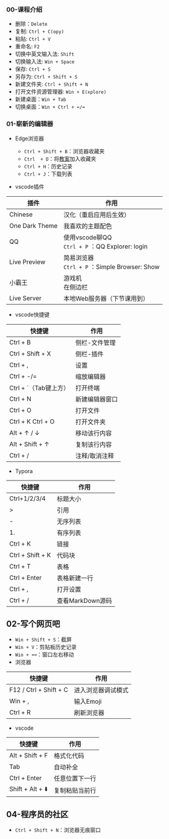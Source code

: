 ### 00-课程介绍

- 删除：`Delete`
- 复制: `Ctrl + C(opy)`
- 粘贴: `Ctrl + V`
- 重命名: `F2`
- 切换中英文输入法: `Shift`
- 切换输入法: `Win + Space`
- 保存: `Ctrl + S`
- 另存为: `Ctrl + Shift + S`
- 新建文件夹: `Ctrl + Shift + N`
- 打开文件资源管理器: `Win + E(xplore)`
- 新建桌面：`Win + Tab`
- 切换桌面：`Win + Ctrl + ⬅️/➡️`

### 01-崭新的编辑器

- Edge浏览器
  - `Ctrl + Shift + B`：浏览器收藏夹
  - `Ctrl  + D`：将[教案](https://share.fzf404.top)加入收藏夹 
  - `Ctrl + H`：历史记录
  - `Ctrl + J`：下载列表

- vscode插件

| 插件           | 作用                                                |
| -------------- | --------------------------------------------------- |
| Chinese        | 汉化（重启应用后生效）                              |
| One Dark Theme | 我喜欢的主题配色                                    |
| QQ             | 使用vscode聊QQ<br />`Ctrl + P` ：QQ Explorer: login |
| Live Preview   | 简易浏览器<br />`Ctrl + P` ：Simple Browser: Show   |
| 小霸王         | 游戏机<br />在侧边栏                                |
| Live Server    | 本地Web服务器（下节课用到）                         |

- vscode快捷键

| 快捷键               | 作用          |
| -------------------- | ------------- |
| Ctrl + B             | 侧栏-文件管理 |
| Ctrl + Shift + X     | 侧栏-插件     |
| Ctrl + ,             | 设置          |
| Ctrl + -/= | 缩放编辑器 |
| Ctrl + `（Tab键上方） | 打开终端      |
| Ctrl + N | 新建编辑器窗口 |
| Ctrl + O | 打开文件 |
| Ctrl + K Ctrl + O    | 打开文件夹    |
| Alt + ↑ / ↓        | 移动该行内容  |
| Alt + Shift + ↑     | 复制该行内容  |
| Ctrl + /             | 注释/取消注释 |

- Typora

| 快捷键           | 作用             |
| ---------------- | ---------------- |
| Ctrl+1/2/3/4     | 标题大小         |
| >                | 引用             |
| -                | 无序列表         |
| 1.               | 有序列表         |
| Ctrl + K         | 链接             |
| Ctrl + Shift + K | 代码块           |
| Ctrl + T         | 表格             |
| Ctrl + Enter     | 表格新建一行     |
| Ctrl + ,         | 打开设置         |
| Ctrl + /         | 查看MarkDown源码 |

## 02-写个网页吧

- `Win + Shift + S`：截屏
- `Win + V`：剪贴板历史记录
- `Win + ⬅️➡️`：窗口左右移动
- 浏览器

| 快捷键                 | 作用               |
| ---------------------- | ------------------ |
| F12 / Ctrl + Shift + C | 进入浏览器调试模式 |
| Win + ,                | 输入Emoji          |
| Ctrl + R               | 刷新浏览器         |

- vscode

| 快捷键          | 作用           |
| --------------- | -------------- |
| Alt + Shift + F | 格式化代码     |
| Tab             | 自动补全       |
| Ctrl + Enter    | 任意位置下一行 |
| Shift + Alt + ⬇️ | 复制粘贴当前行 |

## 04-程序员的社区

- `Ctrl + Shift + N`：浏览器无痕窗口
